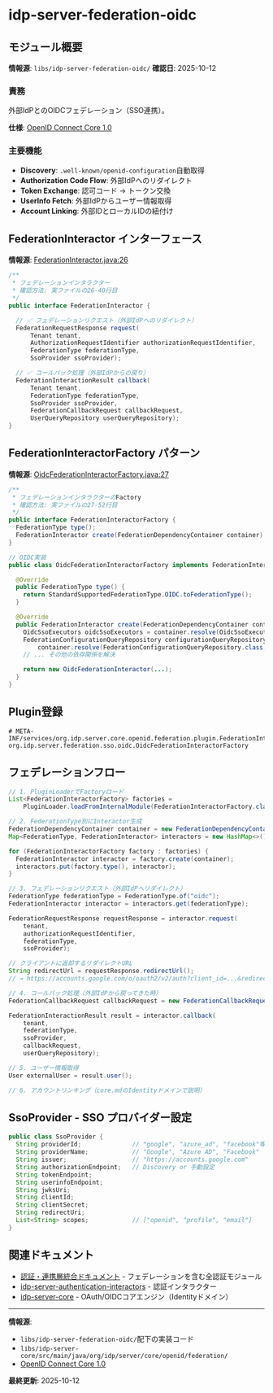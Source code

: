 # idp-server-federation-oidc

## モジュール概要

**情報源**: `libs/idp-server-federation-oidc/`
**確認日**: 2025-10-12

### 責務

外部IdPとのOIDCフェデレーション（SSO連携）。

**仕様**: [OpenID Connect Core 1.0](https://openid.net/specs/openid-connect-core-1_0.html)

### 主要機能

- **Discovery**: `.well-known/openid-configuration`自動取得
- **Authorization Code Flow**: 外部IdPへのリダイレクト
- **Token Exchange**: 認可コード → トークン交換
- **UserInfo Fetch**: 外部IdPからユーザー情報取得
- **Account Linking**: 外部IDとローカルIDの紐付け

## FederationInteractor インターフェース

**情報源**: [FederationInteractor.java:26](../../libs/idp-server-core/src/main/java/org/idp/server/core/openid/federation/FederationInteractor.java#L26)

```java
/**
 * フェデレーションインタラクター
 * 確認方法: 実ファイルの26-40行目
 */
public interface FederationInteractor {

  // ✅ フェデレーションリクエスト（外部IdPへのリダイレクト）
  FederationRequestResponse request(
      Tenant tenant,
      AuthorizationRequestIdentifier authorizationRequestIdentifier,
      FederationType federationType,
      SsoProvider ssoProvider);

  // ✅ コールバック処理（外部IdPからの戻り）
  FederationInteractionResult callback(
      Tenant tenant,
      FederationType federationType,
      SsoProvider ssoProvider,
      FederationCallbackRequest callbackRequest,
      UserQueryRepository userQueryRepository);
}
```

## FederationInteractorFactory パターン

**情報源**: [OidcFederationInteractorFactory.java:27](../../libs/idp-server-federation-oidc/src/main/java/org/idp/server/federation/sso/oidc/OidcFederationInteractorFactory.java#L27)

```java
/**
 * フェデレーションインタラクターのFactory
 * 確認方法: 実ファイルの27-52行目
 */
public interface FederationInteractorFactory {
  FederationType type();
  FederationInteractor create(FederationDependencyContainer container);
}

// OIDC実装
public class OidcFederationInteractorFactory implements FederationInteractorFactory {

  @Override
  public FederationType type() {
    return StandardSupportedFederationType.OIDC.toFederationType();
  }

  @Override
  public FederationInteractor create(FederationDependencyContainer container) {
    OidcSsoExecutors oidcSsoExecutors = container.resolve(OidcSsoExecutors.class);
    FederationConfigurationQueryRepository configurationQueryRepository =
        container.resolve(FederationConfigurationQueryRepository.class);
    // ... その他の依存関係を解決

    return new OidcFederationInteractor(...);
  }
}
```

## Plugin登録

```
# META-INF/services/org.idp.server.core.openid.federation.plugin.FederationInteractorFactory
org.idp.server.federation.sso.oidc.OidcFederationInteractorFactory
```

## フェデレーションフロー

```java
// 1. PluginLoaderでFactoryロード
List<FederationInteractorFactory> factories =
    PluginLoader.loadFromInternalModule(FederationInteractorFactory.class);

// 2. FederationType別にInteractor生成
FederationDependencyContainer container = new FederationDependencyContainer(...);
Map<FederationType, FederationInteractor> interactors = new HashMap<>();

for (FederationInteractorFactory factory : factories) {
  FederationInteractor interactor = factory.create(container);
  interactors.put(factory.type(), interactor);
}

// 3. フェデレーションリクエスト（外部IdPへリダイレクト）
FederationType federationType = FederationType.of("oidc");
FederationInteractor interactor = interactors.get(federationType);

FederationRequestResponse requestResponse = interactor.request(
    tenant,
    authorizationRequestIdentifier,
    federationType,
    ssoProvider);

// クライアントに返却するリダイレクトURL
String redirectUrl = requestResponse.redirectUrl();
// → https://accounts.google.com/o/oauth2/v2/auth?client_id=...&redirect_uri=...

// 4. コールバック処理（外部IdPから戻ってきた時）
FederationCallbackRequest callbackRequest = new FederationCallbackRequest(code, state);

FederationInteractionResult result = interactor.callback(
    tenant,
    federationType,
    ssoProvider,
    callbackRequest,
    userQueryRepository);

// 5. ユーザー情報取得
User externalUser = result.user();

// 6. アカウントリンキング（core.mdのIdentityドメインで説明）
```

## SsoProvider - SSO プロバイダー設定

```java
public class SsoProvider {
  String providerId;              // "google", "azure_ad", "facebook"等
  String providerName;            // "Google", "Azure AD", "Facebook"
  String issuer;                  // "https://accounts.google.com"
  String authorizationEndpoint;   // Discovery or 手動設定
  String tokenEndpoint;
  String userinfoEndpoint;
  String jwksUri;
  String clientId;
  String clientSecret;
  String redirectUri;
  List<String> scopes;            // ["openid", "profile", "email"]
}
```

## 関連ドキュメント

- [認証・連携層統合ドキュメント](./ai-40-authentication-federation.md) - フェデレーションを含む全認証モジュール
- [idp-server-authentication-interactors](./authentication-federation.md#idp-server-authentication-interactors) - 認証インタラクター
- [idp-server-core](./ai-11-core.md) - OAuth/OIDCコアエンジン（Identityドメイン）

---

**情報源**:
- `libs/idp-server-federation-oidc/`配下の実装コード
- `libs/idp-server-core/src/main/java/org/idp/server/core/openid/federation/`
- [OpenID Connect Core 1.0](https://openid.net/specs/openid-connect-core-1_0.html)

**最終更新**: 2025-10-12
